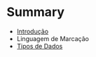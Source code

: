 # Summary

* [Introdução](introducao.md)
* Linguagem de Marcação
* [Tipos de Dados](tipos_de_dados.md)

